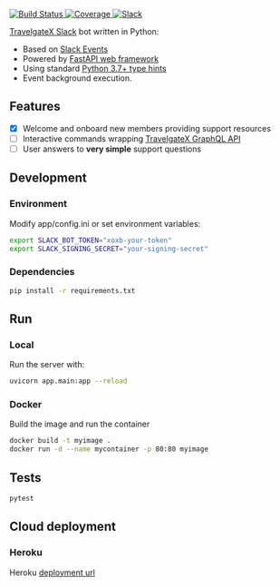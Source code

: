 <p>
<a href="https://travis-ci.org/travelgateX/slack-botx" target="_blank">
    <img src="https://travis-ci.org/travelgateX/slack-botx.svg?branch=master" alt="Build Status">
</a>
<a href="https://codecov.io/gh/travelgateX/slack-botx" target="_blank">
    <img src="https://codecov.io/gh/travelgateX/slack-botx/branch/master/graph/badge.svg" alt="Coverage">
</a>
<a href="https://slack.travelgatex.com" target="_blank">
    <img src="https://slack.travelgatex.com/badge.svg" alt="Slack">
</a>
</p>

[TravelgateX Slack](https://travelgatex.slack.com) bot written in Python:

* Based on [Slack Events](https://api.slack.com/events-api)
* Powered by [FastAPI web framework](https://fastapi.tiangolo.com/)
* Using standard [Python 3.7+ type hints](https://docs.python.org/3/library/typing.html)
* Event background execution.

## Features

* [x] Welcome and onboard new members providing support resources
* [ ] Interactive commands wrapping [TravelgateX GraphQL API](https://api.travelgatex.com)
* [ ] User answers to __very simple__ support questions

## Development

### Environment

Modify app/config.ini or set environment variables:

```bash
export SLACK_BOT_TOKEN="xoxb-your-token"
export SLACK_SIGNING_SECRET="your-signing-secret"
```

### Dependencies

```bash
pip install -r requirements.txt
```

## Run

### Local

Run the server with:

```bash
uvicorn app.main:app --reload
```

### Docker

Build the image and run the container

```bash
docker build -t myimage .
docker run -d --name mycontainer -p 80:80 myimage
```

## Tests

```bash
pytest
```

## Cloud deployment

### Heroku

Heroku [deployment url](https://slack-botx.herokuapp.com/)

